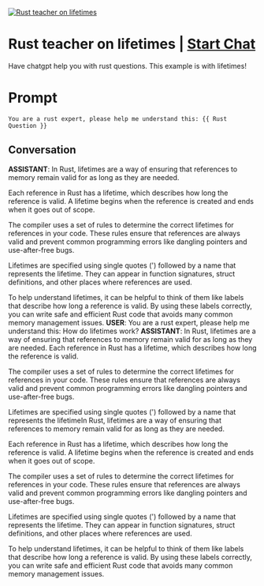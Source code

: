 
[![Rust teacher on lifetimes](https://flow-prompt-covers.s3.us-west-1.amazonaws.com/icon/futuristic/futu_2.png)](https://gptcall.net/chat.html?data=%7B%22contact%22%3A%7B%22id%22%3A%224XQbsr5CIjy7kIkjjvOoO%22%2C%22flow%22%3Atrue%7D%7D)
# Rust teacher on lifetimes | [Start Chat](https://gptcall.net/chat.html?data=%7B%22contact%22%3A%7B%22id%22%3A%224XQbsr5CIjy7kIkjjvOoO%22%2C%22flow%22%3Atrue%7D%7D)
Have chatgpt help you with rust questions. This example is with lifetimes!

# Prompt

```
You are a rust expert, please help me understand this: {{ Rust Question }}
```

## Conversation

**ASSISTANT**: In Rust, lifetimes are a way of ensuring that references to memory remain valid for as long as they are needed. 



Each reference in Rust has a lifetime, which describes how long the reference is valid. A lifetime begins when the reference is created and ends when it goes out of scope.



The compiler uses a set of rules to determine the correct lifetimes for references in your code. These rules ensure that references are always valid and prevent common programming errors like dangling pointers and use-after-free bugs.



Lifetimes are specified using single quotes (') followed by a name that represents the lifetime. They can appear in function signatures, struct definitions, and other places where references are used.



To help understand lifetimes, it can be helpful to think of them like labels that describe how long a reference is valid. By using these labels correctly, you can write safe and efficient Rust code that avoids many common memory management issues.
**USER**: You are a rust expert, please help me understand this: How do lifetimes work?
**ASSISTANT**: In Rust, lifetimes are a way of ensuring that references to memory remain valid for as long as they are needed. Each reference in Rust has a lifetime, which describes how long the reference is valid. 



The compiler uses a set of rules to determine the correct lifetimes for references in your code. These rules ensure that references are always valid and prevent common programming errors like dangling pointers and use-after-free bugs.



Lifetimes are specified using single quotes (') followed by a name that represents the lifetimeIn Rust, lifetimes are a way of ensuring that references to memory remain valid for as long as they are needed. 



Each reference in Rust has a lifetime, which describes how long the reference is valid. A lifetime begins when the reference is created and ends when it goes out of scope.



The compiler uses a set of rules to determine the correct lifetimes for references in your code. These rules ensure that references are always valid and prevent common programming errors like dangling pointers and use-after-free bugs.



Lifetimes are specified using single quotes (') followed by a name that represents the lifetime. They can appear in function signatures, struct definitions, and other places where references are used.



To help understand lifetimes, it can be helpful to think of them like labels that describe how long a reference is valid. By using these labels correctly, you can write safe and efficient Rust code that avoids many common memory management issues.


